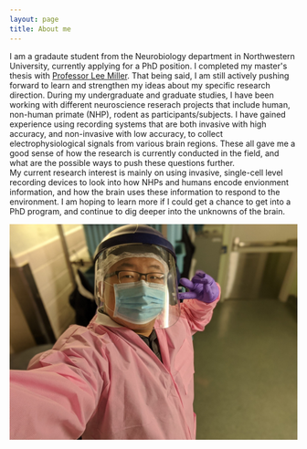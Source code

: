 ```yaml
---
layout: page
title: About me
---
```


I am a gradaute student from the Neurobiology department in Northwestern University, currently applying for a PhD position. I completed my master's thesis with [Professor Lee Miller][lee-lab].
That being said, I am still actively pushing forward to learn and strengthen my ideas about my specific research direction. During my undergraduate and graduate studies, I have been working with different neuroscience reserach projects that include human, non-human primate (NHP), rodent as participants/subjects. I have gained experience using recording systems that are both invasive with high accuracy, and non-invasive with low accuracy, to collect electrophysiological signals from various brain regions. These all gave me a good sense of how the research is currently conducted in the field, and what are the possible ways to push these questions further.  
My current research interest is mainly on using invasive, single-cell level recording devices to look into how NHPs and humans encode envionment information, and how the brain uses these information to respond to the environment. I am hoping to learn more if I could get a chance to get into a PhD program, and continue to dig deeper into the unknowns of the brain.  

![lab_pic](https://raw.githubusercontent.com/qiweidong1997/qiweidong1997.github.io/master/assets/img/lab_pic.jpg)


[lee-lab]: https://www.millerlimblab.com/
